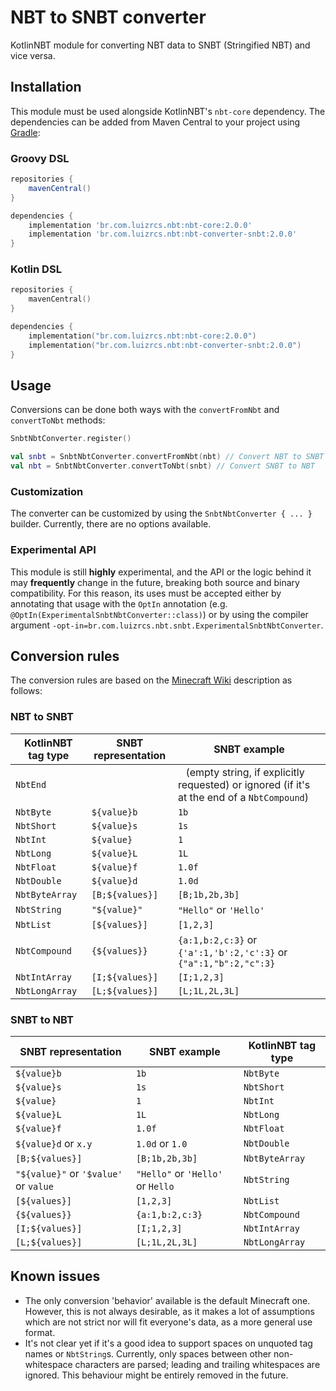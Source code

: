 # NBT to SNBT converter

KotlinNBT module for converting NBT data to SNBT (Stringified NBT) and vice versa.

## Installation

This module must be used alongside KotlinNBT's `nbt-core` dependency. The dependencies can be added from Maven Central
to your project using [Gradle](https://gradle.org/):

### Groovy DSL

```groovy
repositories {
    mavenCentral()
}

dependencies {
    implementation 'br.com.luizrcs.nbt:nbt-core:2.0.0'
    implementation 'br.com.luizrcs.nbt:nbt-converter-snbt:2.0.0'
}
```

### Kotlin DSL

```kotlin
repositories {
    mavenCentral()
}

dependencies {
    implementation("br.com.luizrcs.nbt:nbt-core:2.0.0")
    implementation("br.com.luizrcs.nbt:nbt-converter-snbt:2.0.0")
}
```

###                               

## Usage

Conversions can be done both ways with the `convertFromNbt` and `convertToNbt` methods:

```kotlin
SnbtNbtConverter.register()

val snbt = SnbtNbtConverter.convertFromNbt(nbt) // Convert NBT to SNBT
val nbt = SnbtNbtConverter.convertToNbt(snbt) // Convert SNBT to NBT
```

### Customization

The converter can be customized by using the `SnbtNbtConverter { ... }` builder. Currently, there are no options
available.

### Experimental API

This module is still **highly** experimental, and the API or the logic behind it may **frequently** change in the
future, breaking both source and binary compatibility. For this reason, its uses must be accepted either by annotating
that usage with the `OptIn` annotation (e.g. `@OptIn(ExperimentalSnbtNbtConverter::class)`) or by using the compiler
argument `-opt-in=br.com.luizrcs.nbt.snbt.ExperimentalSnbtNbtConverter`.

## Conversion rules

The conversion rules are based on the [Minecraft Wiki][Minecraft Wiki] description as follows:

### NBT to SNBT

| KotlinNBT tag type | SNBT representation | SNBT example                                                                                   |
|--------------------|---------------------|------------------------------------------------------------------------------------------------|
| `NbtEnd`           | ` `                 | ` ` (empty string, if explicitly requested) or ignored (if it's at the end of a `NbtCompound`) |
| `NbtByte`          | `${value}b`         | `1b`                                                                                           |
| `NbtShort`         | `${value}s`         | `1s`                                                                                           |
| `NbtInt`           | `${value}`          | `1`                                                                                            |
| `NbtLong`          | `${value}L`         | `1L`                                                                                           |
| `NbtFloat`         | `${value}f`         | `1.0f`                                                                                         |
| `NbtDouble`        | `${value}d`         | `1.0d`                                                                                         |
| `NbtByteArray`     | `[B;${values}]`     | `[B;1b,2b,3b]`                                                                                 |
| `NbtString`        | `"${value}"`        | `"Hello"` or `'Hello'`                                                                         |
| `NbtList`          | `[${values}]`       | `[1,2,3]`                                                                                      |
| `NbtCompound`      | `{${values}}`       | `{a:1,b:2,c:3}` or `{'a':1,'b':2,'c':3}` or `{"a":1,"b":2,"c":3}`                              |
| `NbtIntArray`      | `[I;${values}]`     | `[I;1,2,3]`                                                                                    |
| `NbtLongArray`     | `[L;${values}]`     | `[L;1L,2L,3L]`                                                                                 |

### SNBT to NBT

| SNBT representation                   | SNBT example                      | KotlinNBT tag type |
|---------------------------------------|-----------------------------------|--------------------|
| `${value}b`                           | `1b`                              | `NbtByte`          |
| `${value}s`                           | `1s`                              | `NbtShort`         |
| `${value}`                            | `1`                               | `NbtInt`           |
| `${value}L`                           | `1L`                              | `NbtLong`          |
| `${value}f`                           | `1.0f`                            | `NbtFloat`         |
| `${value}d` or `x.y`                  | `1.0d` or `1.0`                   | `NbtDouble`        |
| `[B;${values}]`                       | `[B;1b,2b,3b]`                    | `NbtByteArray`     |
| `"${value}"` or `'$value'` or `value` | `"Hello"` or `'Hello'` or `Hello` | `NbtString`        |
| `[${values}]`                         | `[1,2,3]`                         | `NbtList`          |
| `{${values}}`                         | `{a:1,b:2,c:3}`                   | `NbtCompound`      |
| `[I;${values}]`                       | `[I;1,2,3]`                       | `NbtIntArray`      |
| `[L;${values}]`                       | `[L;1L,2L,3L]`                    | `NbtLongArray`     |

## Known issues

- The only conversion 'behavior' available is the default Minecraft one. However, this is not always
  desirable, as it makes a lot of assumptions which are not strict nor will fit everyone's data, as a more general use
  format.
- It's not clear yet if it's a good idea to support spaces on unquoted tag names or `NbtString`s. Currently, only spaces
  between other non-whitespace characters are parsed; leading and trailing whitespaces are ignored. This behaviour might
  be entirely removed in the future.

[Minecraft Wiki]: https://minecraft.fandom.com/wiki/NBT_format#SNBT_format